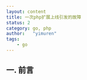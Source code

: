 ```yaml
---
layout: content
title: 一次php扩展上线引发的故障
status: 2 
category: go, php
author:   "yimuren"
tags:
    - go
---
```


## 一. 前言


